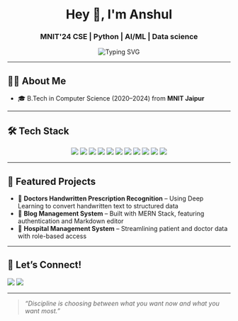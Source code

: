 <h1 align="center">Hey 👋, I'm Anshul</h1>
<h3 align="center"> MNIT'24 CSE | Python | AI/ML | Data science</h3>

<p align="center">
  <img src="https://readme-typing-svg.demolab.com?font=Fira+Code&size=22&pause=1000&color=00ADB5&center=true&vCenter=true&width=435&lines=Curiosity+to+Creativity;Tech+Learner+and+Explorer" alt="Typing SVG" />
</p>

---

## 🧑‍💻 About Me

- 🎓 B.Tech in Computer Science (2020–2024) from **MNIT Jaipur**  

---

## 🛠️ Tech Stack

<p align="center">
  
  <!-- Languages -->
  <img src="https://img.shields.io/badge/Python-3670A0?style=flat&logo=python&logoColor=white" />
  <img src="https://img.shields.io/badge/C++-00599C?style=flat&logo=c%2b%2b&logoColor=white" />
  <img src="https://img.shields.io/badge/JavaScript-F7DF1E?style=flat&logo=javascript&logoColor=black" />
  
  <!-- AI/ML -->
  <img src="https://img.shields.io/badge/Deep Learning-FF6F00?style=flat&logo=tensorflow&logoColor=white" />
  <img src="https://img.shields.io/badge/NLP-8E44AD?style=flat&logo=spacy&logoColor=white" />
  <img src="https://img.shields.io/badge/Generative AI-FF4C4C?style=flat&logo=openai&logoColor=white" />


  <!-- Tools -->
  <img src="https://img.shields.io/badge/Git-F05032?style=flat&logo=git&logoColor=white" />
  <img src="https://img.shields.io/badge/GitHub-181717?style=flat&logo=github&logoColor=white" />
  <img src="https://img.shields.io/badge/Docker-2496ED?style=flat&logo=docker&logoColor=white" />
  <img src="https://img.shields.io/badge/AWS-232F3E?style=flat&logo=amazon-aws&logoColor=white" />
  <img src="https://img.shields.io/badge/MySQL-00758F?style=flat&logo=mysql&logoColor=white" />
 

</p>


---

## 📂 Featured Projects

- 🤖 **Doctors Handwritten Prescription Recognition** – Using Deep Learning to convert handwritten text to structured data  
- 📝 **Blog Management System** – Built with MERN Stack, featuring authentication and Markdown editor  
- 🏥 **Hospital Management System** – Streamlining patient and doctor data with role-based access  

---

## 🤝 Let’s Connect!

<p>
  <a href="https://www.linkedin.com/in/anshul-singh-081a40200/"><img src="https://img.shields.io/badge/-LinkedIn-0077B5?style=for-the-badge&logo=linkedin&logoColor=white" /></a>
  <a href="mailto:ansh26748ar@gmail.com"><img src="https://img.shields.io/badge/-Email-D14836?style=for-the-badge&logo=gmail&logoColor=white" /></a>
</p>

---

> *“Discipline is choosing between what you want now and what you want most.”*
